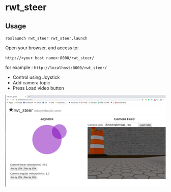 rwt_steer
====================

Usage
-----
```
roslaunch rwt_steer rwt_steer.launch 

```

Open your browser, and access to:

`http://<your host name>:8000/rwt_steer/`

for example : `http://localhost:8000/rwt_steer/`

- Control using Joystick
- Add camera topic
- Press Load video button

![rwt_steer.png](images/rwt_steer.png)
